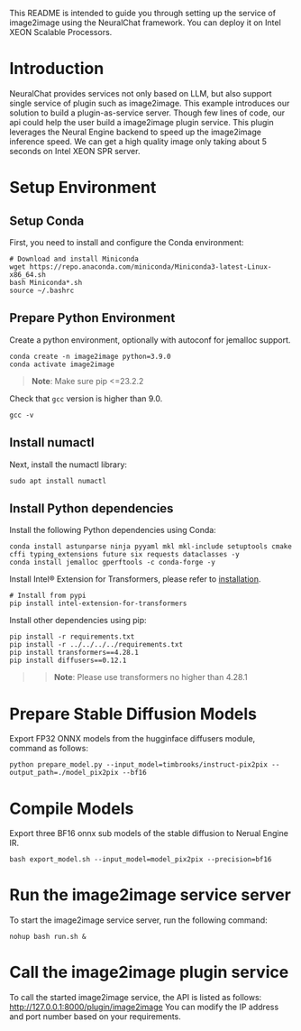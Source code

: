 
This README is intended to guide you through setting up the service of image2image using the NeuralChat framework. You can deploy it on Intel XEON Scalable Processors.

# Introduction
NeuralChat provides services not only based on LLM, but also support single service of plugin such as image2image. This example introduces our solution to build a plugin-as-service server. Though few lines of code, our api could help the user build a image2image plugin service. This plugin leverages the Neural Engine backend to speed up the image2image inference speed. We can get a high quality image only taking about 5 seconds on Intel XEON SPR server.

# Setup Environment

## Setup Conda

First, you need to install and configure the Conda environment:

```shell
# Download and install Miniconda
wget https://repo.anaconda.com/miniconda/Miniconda3-latest-Linux-x86_64.sh
bash Miniconda*.sh
source ~/.bashrc
```

## Prepare Python Environment
Create a python environment, optionally with autoconf for jemalloc support.
```shell
conda create -n image2image python=3.9.0
conda activate image2image
```
>**Note**: Make sure pip <=23.2.2

Check that `gcc` version is higher than 9.0.
```shell
gcc -v
```

## Install numactl

Next, install the numactl library:

```shell
sudo apt install numactl
```

## Install Python dependencies

Install the following Python dependencies using Conda:

```shell
conda install astunparse ninja pyyaml mkl mkl-include setuptools cmake cffi typing_extensions future six requests dataclasses -y
conda install jemalloc gperftools -c conda-forge -y
```

Install Intel® Extension for Transformers, please refer to [installation](/docs/installation.md).
```shell
# Install from pypi
pip install intel-extension-for-transformers
```

Install other dependencies using pip:

```shell
pip install -r requirements.txt
pip install -r ../../../../requirements.txt
pip install transformers==4.28.1
pip install diffusers==0.12.1
```
>>**Note**: Please use transformers no higher than 4.28.1

# Prepare Stable Diffusion Models

Export FP32 ONNX models from the hugginface diffusers module, command as follows:

```shell
python prepare_model.py --input_model=timbrooks/instruct-pix2pix --output_path=./model_pix2pix --bf16
```

# Compile Models

Export three BF16 onnx sub models of the stable diffusion to Nerual Engine IR.

```shell
bash export_model.sh --input_model=model_pix2pix --precision=bf16
```



# Run the image2image service server
To start the image2image service server, run the following command:

```shell
nohup bash run.sh &
```

# Call the image2image plugin service
To call the started image2image service, the API is listed as follows:
http://127.0.0.1:8000/plugin/image2image
You can modify the IP address and port number based on your requirements.
